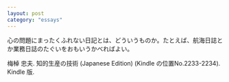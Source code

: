 ```yaml
---
layout: post
category: "essays"
---
```


心の問題にまったくふれない日記とは、どういうものか。たとえば、航海日誌とか業務日誌のたぐいをおもいうかべればよい。

梅棹 忠夫. 知的生産の技術 (Japanese Edition) (Kindle の位置No.2233-2234). Kindle 版. 
